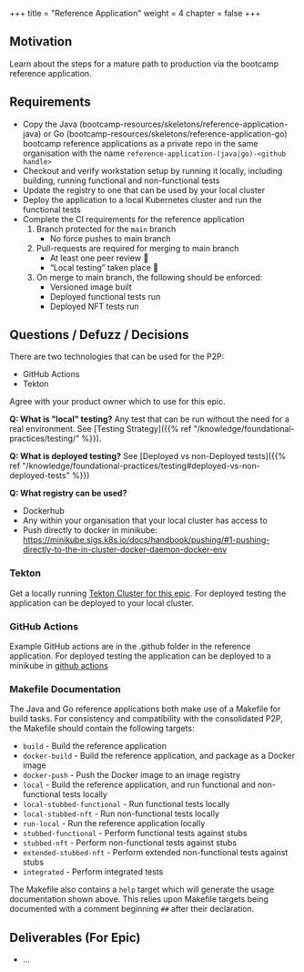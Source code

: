 +++
title = "Reference Application"
weight = 4
chapter = false
+++

## Motivation

Learn about the steps for a mature path to production via the bootcamp reference application.

## Requirements

* Copy the  Java (bootcamp-resources/skeletons/reference-application-java) or Go (bootcamp-resources/skeletons/reference-application-go) bootcamp reference applications as a private repo in the same organisation with the name `reference-application-(java|go)-<github handle>`
* Checkout and verify workstation setup by running it locally, including building, running functional and non-functional tests 
* Update the registry to one that can be used by your local cluster
* Deploy the application to a local Kubernetes cluster and run the functional tests 
* Complete the CI requirements for the reference application
  1. Branch protected for the `main` branch 
      * No force pushes to main branch
  2. Pull-requests are required for merging to main branch
      * At least one peer review :eyes:
      * “Local testing” taken place :test_tube:
  3. On merge to main branch, the following should be enforced:
      * Versioned image built
      * Deployed functional tests run
      * Deployed NFT tests run


## Questions / Defuzz / Decisions

There are two technologies that can be used for the P2P:
* GitHub Actions
* Tekton

Agree with your product owner which to use for this epic.

**Q: What is "local" testing?** Any test that can be run without the need for a real environment. See [Testing Strategy]({{% ref "/knowledge/foundational-practices/testing/" %}}).

**Q: What is deployed testing?** See [Deployed vs non-Deployed tests]({{% ref "/knowledge/foundational-practices/testing#deployed-vs-non-deployed-tests" %}})

**Q: What registry can be used?**
* Dockerhub
* Any within your organisation that your local cluster has access to
* Push directly to docker in minikube: https://minikube.sigs.k8s.io/docs/handbook/pushing/#1-pushing-directly-to-the-in-cluster-docker-daemon-docker-env

### Tekton

Get a locally running [Tekton Cluster for this epic](https://tekton.dev/docs/getting-started/).
For deployed testing the application can be deployed to your local cluster.

### GitHub Actions

Example GitHub actions are in the .github folder in the reference application.
For deployed testing the application can be deployed to a minikube in [github actions](https://minikube.sigs.k8s.io/docs/tutorials/setup_minikube_in_github_actions/)

### Makefile Documentation

The Java and Go reference applications both make use of a Makefile for build tasks.  For consistency and compatibility 
with the consolidated P2P, the Makefile should contain the following targets:

* `build` - Build the reference application
* `docker-build` - Build the reference application, and package as a Docker image
* `docker-push` - Push the Docker image to an image registry
* `local` - Build the reference application, and run functional and non-functional tests locally
* `local-stubbed-functional` - Run functional tests locally
* `local-stubbed-nft` - Run non-functional tests locally
* `run-local` - Run the reference application locally
* `stubbed-functional` - Perform functional tests against stubs
* `stubbed-nft` - Perform non-functional tests against stubs
* `extended-stubbed-nft` - Perform extended non-functional tests against stubs
* `integrated` - Perform integrated tests

The Makefile also contains a `help` target which will generate the usage documentation shown above.  This relies upon 
Makefile targets being documented with a comment beginning `##` after their declaration.

## Deliverables (For Epic)

- ... 
